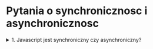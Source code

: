 # Pytania o synchronicznosc i asynchronicznosc

<details>
<summary>1. Javascript jest synchroniczny czy asynchroniczny?</summary>
Javascript może być synchroniczny oraz asynchroniczny.<br><br>

<details>
<summary>1.1 Czym jest synchroniczność w Javascript?</summary>
Synchroniczność oznacza, że kod wykonuje się określonej sekwencji instrukcji podanych w programie. Każda poprzednia instrukcja czeka na 
wykonanie poprzedniej instrukcji. Np.

console.log('Hello');<br>
console.log('World');
</details>
  
<details>
<summary>1.2 Czym jest asynchroniczność w Javascript?</summary>
Asynchroniczność oznacza, że kod wykonuje się nie czekając na wykonanie poprzednich instrukcji. Np.

console.log('Pierwszy');<br>
setTimeout(() => console.log('Drugi'), 2000);<br>
console.log('Trzeci');<br>
  
W tym wypadku kolejność wykonania będzie różna. Wyświetli się 'Pierwszy', 'Trzeci', 'Drugi'.
</details>
  
<details>
<summary>1.3 Jaka jest róznica pomiędzy synchronicznym i asynchronicznym Javascriptem?</summary>
1. Synchroniczne instrukcje wykonują się w podanej sekwencji. Instrukcje w asynchronicznym JS nie wykonują się jedna po drugiej.<br>
2. Synchroniczne Instrukcje czekają na wykonanie się poprzedniej instrukcji. Asynchroniczne instrukcje nie czekają na wykonanie się poprzedniej
  instrukcji najpierw zostaja wykonane np. odczekuja 2sekundy (bo setTimeout), potem trafiaja do kolejki mikro albo makro taskow, a nastepnie jesli call stak jest pusty, zostaja pobierane taski z kolejek - pierwsza kolejnosc ma mikro i trafiaja na call stack. <br>
3. Większość czasu Javascript używa synchronicznego kodu. Natomiast asynchroniczny Javacript jest preferowany w sytuacjach kiedy wykonanie kodu zostaje
  zablokowane w sposób nieokreslony.
</details>
  
<details>
<summary>1.4 Jak wywołać kilka wątków w Javascript?</summary>
Javascript nie wspiera wielowątkowości - nic się nie da z tym zrobić w czystym Javascript, ponieważ we wszystkich przeglądarkach Javascript wywołuje
się w jednym wątku.
</details>
  
</details>


